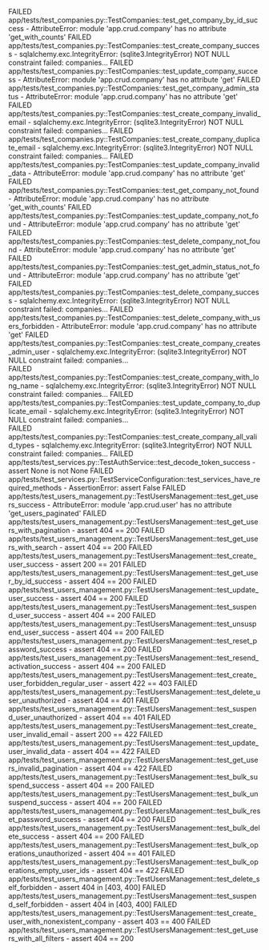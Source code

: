 FAILED app/tests/test_companies.py::TestCompanies::test_get_company_by_id_success - AttributeError: module 'app.crud.company' has no attribute 'get_with_counts'
FAILED app/tests/test_companies.py::TestCompanies::test_create_company_success - sqlalchemy.exc.IntegrityError: (sqlite3.IntegrityError) NOT NULL constraint failed: companies...
FAILED app/tests/test_companies.py::TestCompanies::test_update_company_success - AttributeError: module 'app.crud.company' has no attribute 'get'
FAILED app/tests/test_companies.py::TestCompanies::test_get_company_admin_status - AttributeError: module 'app.crud.company' has no attribute 'get'
FAILED app/tests/test_companies.py::TestCompanies::test_create_company_invalid_email - sqlalchemy.exc.IntegrityError: (sqlite3.IntegrityError) NOT NULL constraint failed: companies...
FAILED app/tests/test_companies.py::TestCompanies::test_create_company_duplicate_email - sqlalchemy.exc.IntegrityError: (sqlite3.IntegrityError) NOT NULL constraint failed: companies...
FAILED app/tests/test_companies.py::TestCompanies::test_update_company_invalid_data - AttributeError: module 'app.crud.company' has no attribute 'get'
FAILED app/tests/test_companies.py::TestCompanies::test_get_company_not_found - AttributeError: module 'app.crud.company' has no attribute 'get_with_counts'
FAILED app/tests/test_companies.py::TestCompanies::test_update_company_not_found - AttributeError: module 'app.crud.company' has no attribute 'get'
FAILED app/tests/test_companies.py::TestCompanies::test_delete_company_not_found - AttributeError: module 'app.crud.company' has no attribute 'get'
FAILED app/tests/test_companies.py::TestCompanies::test_get_admin_status_not_found - AttributeError: module 'app.crud.company' has no attribute 'get'
FAILED app/tests/test_companies.py::TestCompanies::test_delete_company_success - sqlalchemy.exc.IntegrityError: (sqlite3.IntegrityError) NOT NULL constraint failed: companies...
FAILED app/tests/test_companies.py::TestCompanies::test_delete_company_with_users_forbidden - AttributeError: module 'app.crud.company' has no attribute 'get'
FAILED app/tests/test_companies.py::TestCompanies::test_create_company_creates_admin_user - sqlalchemy.exc.IntegrityError: (sqlite3.IntegrityError) NOT NULL constraint failed: companies...        
FAILED app/tests/test_companies.py::TestCompanies::test_create_company_with_long_name - sqlalchemy.exc.IntegrityError: (sqlite3.IntegrityError) NOT NULL constraint failed: companies...
FAILED app/tests/test_companies.py::TestCompanies::test_update_company_to_duplicate_email - sqlalchemy.exc.IntegrityError: (sqlite3.IntegrityError) NOT NULL constraint failed: companies...        
FAILED app/tests/test_companies.py::TestCompanies::test_create_company_all_valid_types - sqlalchemy.exc.IntegrityError: (sqlite3.IntegrityError) NOT NULL constraint failed: companies...
FAILED app/tests/test_services.py::TestAuthService::test_decode_token_success - assert None is not None
FAILED app/tests/test_services.py::TestServiceConfiguration::test_services_have_required_methods - AssertionError: assert False
FAILED app/tests/test_users_management.py::TestUsersManagement::test_get_users_success - AttributeError: module 'app.crud.user' has no attribute 'get_users_paginated'
FAILED app/tests/test_users_management.py::TestUsersManagement::test_get_users_with_pagination - assert 404 == 200
FAILED app/tests/test_users_management.py::TestUsersManagement::test_get_users_with_search - assert 404 == 200
FAILED app/tests/test_users_management.py::TestUsersManagement::test_create_user_success - assert 200 == 201
FAILED app/tests/test_users_management.py::TestUsersManagement::test_get_user_by_id_success - assert 404 == 200
FAILED app/tests/test_users_management.py::TestUsersManagement::test_update_user_success - assert 404 == 200
FAILED app/tests/test_users_management.py::TestUsersManagement::test_suspend_user_success - assert 404 == 200
FAILED app/tests/test_users_management.py::TestUsersManagement::test_unsuspend_user_success - assert 404 == 200
FAILED app/tests/test_users_management.py::TestUsersManagement::test_reset_password_success - assert 404 == 200
FAILED app/tests/test_users_management.py::TestUsersManagement::test_resend_activation_success - assert 404 == 200
FAILED app/tests/test_users_management.py::TestUsersManagement::test_create_user_forbidden_regular_user - assert 422 == 403
FAILED app/tests/test_users_management.py::TestUsersManagement::test_delete_user_unauthorized - assert 404 == 401
FAILED app/tests/test_users_management.py::TestUsersManagement::test_suspend_user_unauthorized - assert 404 == 401
FAILED app/tests/test_users_management.py::TestUsersManagement::test_create_user_invalid_email - assert 200 == 422
FAILED app/tests/test_users_management.py::TestUsersManagement::test_update_user_invalid_data - assert 404 == 422
FAILED app/tests/test_users_management.py::TestUsersManagement::test_get_users_invalid_pagination - assert 404 == 422
FAILED app/tests/test_users_management.py::TestUsersManagement::test_bulk_suspend_success - assert 404 == 200
FAILED app/tests/test_users_management.py::TestUsersManagement::test_bulk_unsuspend_success - assert 404 == 200
FAILED app/tests/test_users_management.py::TestUsersManagement::test_bulk_reset_password_success - assert 404 == 200
FAILED app/tests/test_users_management.py::TestUsersManagement::test_bulk_delete_success - assert 404 == 200
FAILED app/tests/test_users_management.py::TestUsersManagement::test_bulk_operations_unauthorized - assert 404 == 401
FAILED app/tests/test_users_management.py::TestUsersManagement::test_bulk_operations_empty_user_ids - assert 404 == 422
FAILED app/tests/test_users_management.py::TestUsersManagement::test_delete_self_forbidden - assert 404 in [403, 400]
FAILED app/tests/test_users_management.py::TestUsersManagement::test_suspend_self_forbidden - assert 404 in [403, 400]
FAILED app/tests/test_users_management.py::TestUsersManagement::test_create_user_with_nonexistent_company - assert 403 == 400
FAILED app/tests/test_users_management.py::TestUsersManagement::test_get_users_with_all_filters - assert 404 == 200
